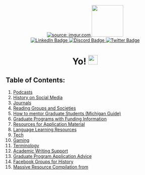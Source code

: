 
<div id="header" align="center">
  <a href="https://imgur.com/QOeqZDk"><img src="https://i.imgur.com/QOeqZDk.jpg" title="source: imgur.com" />
  </a>

  <a>
  <img src="https://media.giphy.com/media/k1o923FGRanesjDHzo/giphy.gif" width="100"/>
  </a>
</div>

<div id="badges" align="center">
  <a href="https://www.linkedin.com/in/shankhadeep-mukhopadhyay-1a6344196/">
    <img src="https://img.shields.io/badge/LinkedIn-blue?style=for-the-badge&logo=linkedin&logoColor=white" alt="LinkedIn Badge"/>
  </a>
  <a href=https://discord.gg/BymxYAtg>
    <img src="https://img.shields.io/badge/Discord-green?style=for-the-badge&logo=discord&logoColor=blue" alt="Discord Badge"/>
  </a>
  <a href="https://twitter.com/AntiquityProbe">
    <img src="https://img.shields.io/badge/Twitter-blue?style=for-the-badge&logo=twitter&logoColor=white" alt="Twitter Badge"/>
  </a>
</div>

<div id="badges" align="center">
    <img src="https://komarev.com/ghpvc/?username=your-github-username&style=flat-square&color=blue" alt=""/>
</div>

<h1 align="center">
  Yo!
  <img src="https://media.giphy.com/media/RLJGAXwbL1oH0klfbr/giphy.gif" width="30px"/>
</h1>

## Table of Contents:

1. [Podcasts](Pages/Podcasts.md)
2. [History on Social Media](Pages/History-on-Social-Media.md)
3. [Journals](Pages/Journals.md)
4. [Reading Groups and Societies](Pages/Reading-Groups-and-Societies.md)
5. [How to mentor Graduate Students (Michigan Guide)](Pages/How-to-mentor-Graduate-Students-(Michigan-Guide).md)
6. [Graduate Programs with Funding Information](Pages/Graduate-Programs-with-Funding-Information.md) 
7. [Resources for Application Material](Pages/Resources-for-Application-Material.md)
8. [Language Learning Resources](Pages/Language-Learning-Resources.md)
9. [Tech](Pages/Tech.md)
10. [Gaming](Pages/Gaming.md)
11. [Terminology](Pages/Terminology.md)
12. [Academic Writing Support](Pages/Academic-Writing-Support.md)
13. [Graduate Program Application Advice](Pages/Graduate-Program-Application-Advice.md)
14. [Facebook Groups for History](Pages/Facebook-Groups-for-History-and-Archaeology.md)
15. [Massive Resource Compilation from](Pages/Massive-Resource-Compilation-from.md)
